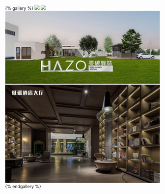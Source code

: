 {% gallery %}
![](https://blogtc.30515245.xyz/20250610155827791.jpeg)
![](https://blogtc.30515245.xyz/20250610160526250.png)
![](https://raw.githubusercontent.com/30515245/blogtc/master/20250608165416906.jpeg)
![](https://raw.githubusercontent.com/30515245/blogtc/master/20250608165416858.jpeg)
{% endgallery %}
